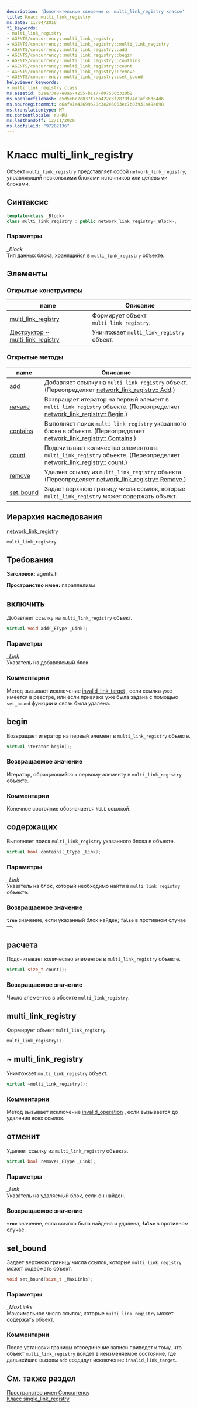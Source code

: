 ```yaml
---
description: 'Дополнительные сведения о: multi_link_registry классе'
title: Класс multi_link_registry
ms.date: 11/04/2016
f1_keywords:
- multi_link_registry
- AGENTS/concurrency::multi_link_registry
- AGENTS/concurrency::multi_link_registry::multi_link_registry
- AGENTS/concurrency::multi_link_registry::add
- AGENTS/concurrency::multi_link_registry::begin
- AGENTS/concurrency::multi_link_registry::contains
- AGENTS/concurrency::multi_link_registry::count
- AGENTS/concurrency::multi_link_registry::remove
- AGENTS/concurrency::multi_link_registry::set_bound
helpviewer_keywords:
- multi_link_registry class
ms.assetid: b2aa73a8-e8a6-4255-b117-d07530c328b2
ms.openlocfilehash: a5d5e6c7e837f76a422c3f2879f74d1af36d64d6
ms.sourcegitcommit: d6af41e42699628c3e2e6063ec7b03931a49a098
ms.translationtype: MT
ms.contentlocale: ru-RU
ms.lasthandoff: 12/11/2020
ms.locfileid: "97202136"
---
```

# <a name="multi_link_registry-class"></a>Класс multi_link_registry

Объект `multi_link_registry` представляет собой `network_link_registry`, управляющий несколькими блоками источников или целевыми блоками.

## <a name="syntax"></a>Синтаксис

```cpp
template<class _Block>
class multi_link_registry : public network_link_registry<_Block>;
```

### <a name="parameters"></a>Параметры

*_Block*<br/>
Тип данных блока, хранящийся в `multi_link_registry` объекте.

## <a name="members"></a>Элементы

### <a name="public-constructors"></a>Открытые конструкторы

|name|Описание|
|----------|-----------------|
|[multi_link_registry](#ctor)|Формирует объект `multi_link_registry`.|
|[Деструктор ~ multi_link_registry](#dtor)|Уничтожает `multi_link_registry` объект.|

### <a name="public-methods"></a>Открытые методы

|name|Описание|
|----------|-----------------|
|[add](#add)|Добавляет ссылку на `multi_link_registry` объект. (Переопределяет [network_link_registry:: Add](network-link-registry-class.md#add).)|
|[начале](#begin)|Возвращает итератор на первый элемент в `multi_link_registry` объекте. (Переопределяет [network_link_registry:: Begin](network-link-registry-class.md#begin).)|
|[contains](#contains)|Выполняет поиск `multi_link_registry` указанного блока в объекте. (Переопределяет [network_link_registry:: Contains](network-link-registry-class.md#contains).)|
|[count](#count)|Подсчитывает количество элементов в `multi_link_registry` объекте. (Переопределяет [network_link_registry:: count](network-link-registry-class.md#count).)|
|[remove](#remove)|Удаляет ссылку из `multi_link_registry` объекта. (Переопределяет [network_link_registry:: Remove](network-link-registry-class.md#remove).)|
|[set_bound](#set_bound)|Задает верхнюю границу числа ссылок, которые `multi_link_registry` может содержать объект.|

## <a name="inheritance-hierarchy"></a>Иерархия наследования

[network_link_registry](network-link-registry-class.md)

`multi_link_registry`

## <a name="requirements"></a>Требования

**Заголовок:** agents.h

**Пространство имен:** параллелизм

## <a name="add"></a><a name="add"></a> включить

Добавляет ссылку на `multi_link_registry` объект.

```cpp
virtual void add(_EType _Link);
```

### <a name="parameters"></a>Параметры

*_Link*<br/>
Указатель на добавляемый блок.

### <a name="remarks"></a>Комментарии

Метод вызывает исключение [invalid_link_target](invalid-link-target-class.md) , если ссылка уже имеется в реестре, или если привязка уже была задана с помощью `set_bound` функции и связь была удалена.

## <a name="begin"></a><a name="begin"></a> begin

Возвращает итератор на первый элемент в `multi_link_registry` объекте.

```cpp
virtual iterator begin();
```

### <a name="return-value"></a>Возвращаемое значение

Итератор, обращающийся к первому элементу в `multi_link_registry` объекте.

### <a name="remarks"></a>Комментарии

Конечное состояние обозначается `NULL` ссылкой.

## <a name="contains"></a><a name="contains"></a> содержащих

Выполняет поиск `multi_link_registry` указанного блока в объекте.

```cpp
virtual bool contains(_EType _Link);
```

### <a name="parameters"></a>Параметры

*_Link*<br/>
Указатель на блок, который необходимо найти в `multi_link_registry` объекте.

### <a name="return-value"></a>Возвращаемое значение

**`true`** значение, если указанный блок найден; **`false`** в противном случае —.

## <a name="count"></a><a name="count"></a> расчета

Подсчитывает количество элементов в `multi_link_registry` объекте.

```cpp
virtual size_t count();
```

### <a name="return-value"></a>Возвращаемое значение

Число элементов в объекте `multi_link_registry`.

## <a name="multi_link_registry"></a><a name="ctor"></a> multi_link_registry

Формирует объект `multi_link_registry`.

```cpp
multi_link_registry();
```

## <a name="multi_link_registry"></a><a name="dtor"></a> ~ multi_link_registry

Уничтожает `multi_link_registry` объект.

```cpp
virtual ~multi_link_registry();
```

### <a name="remarks"></a>Комментарии

Метод вызывает исключение [invalid_operation](invalid-operation-class.md) , если вызывается до удаления всех ссылок.

## <a name="remove"></a><a name="remove"></a> отменит

Удаляет ссылку из `multi_link_registry` объекта.

```cpp
virtual bool remove(_EType _Link);
```

### <a name="parameters"></a>Параметры

*_Link*<br/>
Указатель на удаляемый блок, если он найден.

### <a name="return-value"></a>Возвращаемое значение

**`true`** значение, если ссылка была найдена и удалена, **`false`** в противном случае.

## <a name="set_bound"></a><a name="set_bound"></a> set_bound

Задает верхнюю границу числа ссылок, которые `multi_link_registry` может содержать объект.

```cpp
void set_bound(size_t _MaxLinks);
```

### <a name="parameters"></a>Параметры

*_MaxLinks*<br/>
Максимальное число ссылок, которые `multi_link_registry` может содержать объект.

### <a name="remarks"></a>Комментарии

После установки границы отсоединение записи приведет к тому, что объект `multi_link_registry` войдет в неизменяемое состояние, где дальнейшие вызовы `add` создадут исключение `invalid_link_target`.

## <a name="see-also"></a>См. также раздел

[Пространство имен Concurrency](concurrency-namespace.md)<br/>
[Класс single_link_registry](single-link-registry-class.md)
